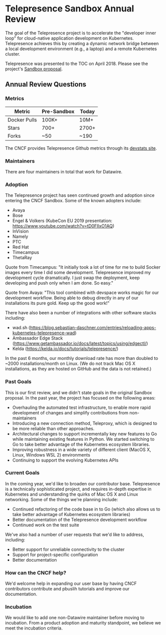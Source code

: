 # Telepresence Sandbox Annual Review

The goal of the Telepresence project is to accelerate the "developer inner loop" for cloud-native application development on Kubernetes. Telepresence achieves this by creating a dynamic network bridge between a local development environment (e.g., a laptop) and a remote Kubernetes cluster.

Telepresence was presented to the TOC on April 2018. Please see the project's [Sandbox proposal](https://github.com/cncf/toc/blob/master/proposals/sandbox/telepresence.adoc).

## Annual Review Questions

### Metrics

| Metric       |  Pre-Sandbox |    Today     |
| ------------ | ------------ | ------------ |
| Docker Pulls | 100K+        | 10M+         |
| Stars        | 700+         | 2700+        |
| Forks        | ~50          | ~190         |

The CNCF provides Telepresence Github metrics through its [devstats site](https://telepresence.devstats.cncf.io/d/8/dashboards?orgId=1&refresh=15m).

### Maintainers

There are four maintainers in total that work for Datawire.

### Adoption

The Telepresence project has seen continued growth and adoption since entering the CNCF Sandbox. Some of the known adopters include:

* Avaya
* Bose
* Engel & Volkers (KubeCon EU 2019 presentation: https://www.youtube.com/watch?v=tD0FIlxO1AQ)
* InVision
* Namely
* PTC
* Red Hat
* Timecampus
* ThetaRay

Quote from Timecampus: "It initially took a lot of time for me to build Socker images every time I did some development. Telepresence improved my development cycle dramatically. I just swap the deployment, keep developing and push only when I am done. So easy."

Quote from Avaya: "This tool combined with devspace works magic for our development workflow. Being able to debug directly in any of our installations its pure gold. Keep up the good work!"

There have also been a number of integrations with other software stacks including:

* wad.sh (https://blog.sebastian-daschner.com/entries/reloading-apps-kubernetes-telepresence-wad)
* Ambassador Edge Stack (https://www.getambassador.io/docs/latest/topics/using/edgectl/)
* Kelda (https://kelda.io/docs/tutorials/telepresence/)

In the past 6 months, our monthly download rate has more than doubled to ~2000 installations/month on Linux. (We do not track Mac OS X installations, as they are hosted on GitHub and the data is not retained.)

### Past Goals

This is our first review, and we didn't state goals in the original Sandbox proposal. In the past year, the project has focused on the following areas:

* Overhauling the automated test infrastructure, to enable more rapid development of changes and simplify contributions from non-maintainers
* Introducing a new connection method, Teleproxy, which is designed to be more reliable than other approaches.
* Architectural changes to support incrementally key new features to Go while maintaining existing features in Python. We started switching to Go to take better advantage of the Kubernetes ecosystem libraries.
* Improving robustness in a wide variety of different client (MacOS X, Linux, Windows WSL 2) environments
* Continuing to support the evolving Kubernetes APIs

### Current Goals

In the coming year, we'd like to broaden our contributor base. Telepresence is a technically sophisticated project, and requires in-depth expertise in Kubernetes and understanding the quirks of Mac OS X and Linux networking. Some of the things we're planning include:

* Continued refactoring of the code base in to Go (which also allows us to take better advantage of Kubernetes ecosystem libraries)
* Better documentation of the Telepresence development workflow
* Continued work on the test suite

We've also had a number of user requests that we'd like to address, including:

* Better support for unreliable connectivity to the cluster
* Support for project-specific configuration
* Better documentation

### How can the CNCF help?

We'd welcome help in expanding our user base by having CNCF contributors contribute and pbuslih tutorials and improve our documentation.

### Incubation

We would like to add one non-Datawire maintainer before moving to incubation. From a product adoption and maturity standpoint, we believe we meet the incubation criteria.